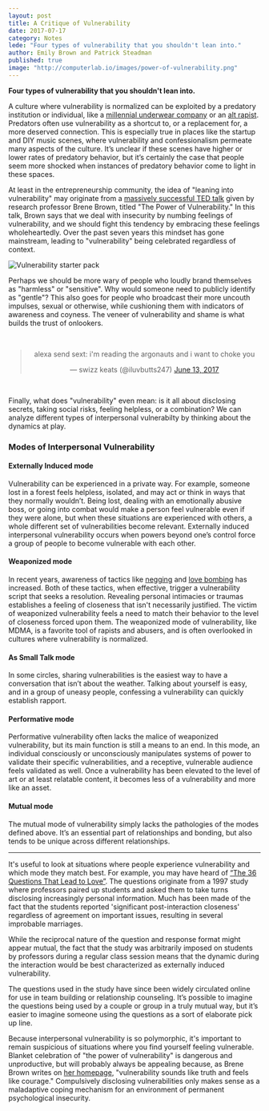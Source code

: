 ```yaml
---
layout: post
title: A Critique of Vulnerability
date: 2017-07-17
category: Notes
lede: "Four types of vulnerability that you shouldn't lean into."
author: Emily Brown and Patrick Steadman
published: true
image: "http://computerlab.io/images/power-of-vulnerability.png"
---
```


__Four types of vulnerability that you shouldn't lean into.__

A culture where vulnerability is normalized can be exploited by a predatory
institution or individual, like a [millennial underwear
company](https://www.racked.com/2017/3/14/14911228/thinx-miki-agrawal-health-care-branding)
or an [alt
rapist](http://jezebel.com/member-of-queer-punk-band-pwr-bttm-accused-of-sexual-as-1795132781).
Predators often use vulnerability as a shortcut to, or a replacement for, a more
deserved connection. This is especially true in places like the startup and DIY
music scenes, where vulnerability and confessionalism permeate many aspects of
the culture. It’s unclear if these scenes have higher or lower rates of
predatory behavior, but it’s certainly the case that people seem more shocked
when instances of predatory behavior come to light in these spaces.

At least in the entrepreneurship community, the idea of "leaning into
vulnerability" may originate from a [massively successful TED
talk](https://www.ted.com/talks/brene_brown_on_vulnerability) given by research
professor Brene Brown, titled "The Power of Vulnerability." In this talk, Brown
says that we deal with insecurity by numbing feelings of vulnerability, and we
should fight this tendency by embracing these feelings wholeheartedly. Over the
past seven years this mindset has gone mainstream, leading to "vulnerability"
being celebrated regardless of context.

![Vulnerability starter pack](/images/vulnerability.jpg)

Perhaps we should be more wary of people who loudly brand themselves as
"harmless" or "sensitive". Why would someone need to publicly identify as
"gentle"? This also goes for people who broadcast their more uncouth impulses,
sexual or otherwise, while cushioning them with indicators of awareness and
coyness. The veneer of vulnerability and shame is what builds the trust of
onlookers.

<br>
<center>
<blockquote class="twitter-tweet" data-lang="en"><p lang="en" dir="ltr">alexa send sext: i&#39;m reading the argonauts and i want to choke you</p>&mdash; swizz keats (@iluvbutts247) <a href="https://twitter.com/iluvbutts247/status/874733523881480192">June 13, 2017</a></blockquote>
<script async src="//platform.twitter.com/widgets.js" charset="utf-8"></script>
</center>
<br>

Finally, what does "vulnerability" even mean: is it all about disclosing
secrets, taking social risks, feeling helpless, or a combination? We can
analyze different types of interpersonal vulnerabilty by thinking about the
dynamics at play.

### Modes of Interpersonal Vulnerability

#### Externally Induced mode

Vulnerability can be experienced in a private way.  For example, someone lost
in a forest feels helpless, isolated, and may act or think in ways that they
normally wouldn’t. Being lost, dealing with an emotionally abusive boss, or
going into combat would make a person feel vulnerable even if they were alone,
but when these situations are experienced with others, a whole different set of
vulnerabilities become relevant. Externally induced interpersonal vulnerability
occurs when powers beyond one’s control force a group of people to become
vulnerable with each other.

#### Weaponized mode

In recent years, awareness of tactics like
[negging](https://en.wikipedia.org/wiki/Negging) and [love
bombing](https://en.wikipedia.org/wiki/Love_bombing) has increased. Both of
these tactics, when effective, trigger a vulnerability script that seeks a
resolution. Revealing personal intimacies or traumas establishes a feeling of
closeness that isn't necessarily justified. The victim of weaponized
vulnerability feels a need to match their behavior to the level of closeness
forced upon them. The weaponized mode of vulnerability, like MDMA, is a favorite
tool of rapists and abusers, and is often overlooked in cultures where
vulnerability is normalized.

#### As Small Talk mode

In some circles, sharing vulnerabilities is the easiest way to have a
conversation that isn’t about the weather. Talking about yourself is easy, and
in a group of uneasy people, confessing a vulnerability can quickly establish
rapport.

#### Performative mode

Performative vulnerability often lacks the malice of weaponized vulnerability,
but its main function is still a means to an end. In this mode, an individual
consciously or unconsciously manipulates systems of power to validate their
specific vulnerabilities, and a receptive, vulnerable audience feels validated
as well. Once a vulnerability has been elevated to the level of art or at least
relatable content, it becomes less of a vulnerability and more like an asset.

#### Mutual mode

The mutual mode of vulnerability simply lacks the pathologies of the modes
defined above. It’s an essential part of relationships and bonding, but also
tends to be unique across different relationships.

<hr>

It's useful to look at situations where people experience vulnerability and
which mode they match best. For example, you may have heard of [“The 36
Questions That Lead to
Love”](https://www.nytimes.com/2015/01/11/fashion/no-37-big-wedding-or-small.html).
The questions originate from a 1997 study where professors paired up students
and asked them to take turns disclosing increasingly personal information. Much
has been made of the fact that the students reported 'significant
post-interaction closeness' regardless of agreement on important issues,
resulting in several improbable marriages.

While the reciprocal nature of the question and response format might appear
mutual, the fact that the study was arbitrarily imposed on students by
professors during a regular class session means that the dynamic during the
interaction would be best characterized as externally induced vulnerability.

The questions used in the study have since been widely circulated online for
use in team building or relationship counseling. It’s possible to imagine the
questions being used by a couple or group in a truly mutual way, but it’s
easier to imagine someone using the questions as a sort of elaborate pick up
line.

Because interpersonal vulnerability is so polymorphic, it's important to remain
suspicious of situations where you find yourself feeling vulnerable.  Blanket
celebration of "the power of vulnerability" is dangerous and unproductive, but
will probably always be appealing because, as Brene Brown writes on [her
homepage](http://brenebrown.com/), "vulnerability sounds like truth and feels
like courage." Compulsively disclosing vulnerabilities only makes sense as a
maladaptive coping mechanism for an environment of permanent psychological
insecurity.
